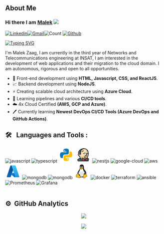 ## About Me

### Hi there I am [Malek](https://malek-zaag.netlify.app/) <img src="https://raw.githubusercontent.com/MartinHeinz/MartinHeinz/master/wave.gif" width="30px">

[![Linkedin](https://img.shields.io/badge/-malek_zaag-blue?style=flat&logo=Linkedin&logoColor=white)](https://www.linkedin.com/in/malekzaag/)[![Gmail](https://img.shields.io/badge/-malek_zaag-c14438?style=flat&logo=Gmail&logoColor=white)](mailto:zaag.malek1@gmail.com)![Count](https://visitor-badge.laobi.icu/badge?page_id=Malek-Zaag.Malek-Zaag) [![Github](https://img.shields.io/github/followers/Malek-Zaag?label=Follow&style=social)](https://github.com/Malek-Zaag)


[![Typing SVG](https://readme-typing-svg.demolab.com/?lines=Cloud+and+DevOps+student;Network+Engineer;CyberSecurity+Enthusiast)](https://git.io/typing-svg)

I'm Malek Zaag, I am currently in the third year of Networks and Telecommunications engineering at INSAT, I am interested in the development of web applications and their migration to the cloud domain. I am autonomous, rigorous and open to all opportunities.

- 🔭&nbsp;Front-end development using **HTML, Javascript, CSS, and ReactJS**.
- 📈&nbsp;Backend development using **NodeJS**.
- ⚡&nbsp;Creating scalable cloud architecture using **Azure Cloud**.
- 🎯&nbsp;Learning pipelines and various **CI/CD tools**.
- ☁️&nbsp;4x Cloud Certified **(AWS, GCP and Azure)**.
- 🖊️&nbsp;Currently learning **Newest DevOps CI/CD Tools (Azure DevOps and GitHub Actions)**.  
## 🛠 &nbsp; Languages and Tools :

<p align="left">
<img width="50" height="50" alt="javascript" src="https://www.svgrepo.com/show/349419/javascript.svg" />
<img width="50" height="50" alt="typescript" src="https://www.svgrepo.com/show/349540/typescript.svg" />
<img width="50" height="50" alt="python" src="./icons/icons8-python.svg">
<img width="50" height="50" alt="jenkins" src="./icons/icons8-jenkins.svg" />
<img src="https://upload.wikimedia.org/wikipedia/commons/thumb/3/39/Kubernetes_logo_without_workmark.svg/1200px-Kubernetes_logo_without_workmark.svg.png" alt="nestjs" width="50" height="50"/>
<img width="50" height="50" src="https://www.svgrepo.com/show/448223/gcp.svg" alt="google-cloud"/>
<img width="50" height="50" alt="aws" src="https://static-00.iconduck.com/assets.00/aws-icon-2048x2048-274bm1xi.png" /> 
<img width="50" height="50" alt="azure" src="./icons/icons8-azure.svg" />
<img width="50" height="50" alt="mongodb" src="https://www.svgrepo.com/show/331488/mongodb.svg" />
<img width="50" height="50" alt="mongodb" src="https://cdn.worldvectorlogo.com/logos/go-8.svg" />
<img width="50" height="50" alt="bash" src="https://github.com/Louaykharouf26/Louaykharouf26/blob/main/icons/linux-svgrepo-com.svg" /> 
<img width="50" height="50" alt="docker" src="https://www.svgrepo.com/show/331370/docker.svg" />
<img src="https://www.vectorlogo.zone/logos/terraformio/terraformio-icon.svg" alt="terraform" width="50" height="50"/>
<img src="https://www.vectorlogo.zone/logos/ansible/ansible-icon.svg" alt="ansible" width="50" height="50">
<img src="https://www.vectorlogo.zone/logos/prometheusio/prometheusio-icon.svg" alt="Prometheus" width="50" height="50">
<img src="https://www.vectorlogo.zone/logos/grafana/grafana-icon.svg" alt="Grafana" width="50" height="50">
<br />
<br />


## ⚙️ &nbsp;GitHub Analytics

<p align="center">
	<img align="center" src="https://github-readme-stats.vercel.app/api?username=Malek-Zaag&include_all_commits=true&show_icons=true"/>
</p>
<p align="center">
	<img align="center" src="https://github-readme-stats.vercel.app/api/top-langs/?username=Malek-Zaag&layout=compact"/>
</p> 
	





